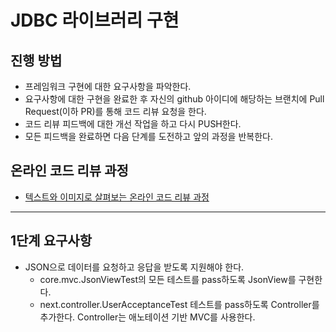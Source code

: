 # JDBC 라이브러리 구현
## 진행 방법
* 프레임워크 구현에 대한 요구사항을 파악한다.
* 요구사항에 대한 구현을 완료한 후 자신의 github 아이디에 해당하는 브랜치에 Pull Request(이하 PR)를 통해 코드 리뷰 요청을 한다.
* 코드 리뷰 피드백에 대한 개선 작업을 하고 다시 PUSH한다.
* 모든 피드백을 완료하면 다음 단계를 도전하고 앞의 과정을 반복한다.

## 온라인 코드 리뷰 과정
* [텍스트와 이미지로 살펴보는 온라인 코드 리뷰 과정](https://github.com/next-step/nextstep-docs/tree/master/codereview)

---
## 1단계 요구사항
* JSON으로 데이터를 요청하고 응답을 받도록 지원해야 한다.
  * core.mvc.JsonViewTest의 모든 테스트를 pass하도록 JsonView를 구현한다. 
  * next.controller.UserAcceptanceTest 테스트를 pass하도록 Controller를 추가한다. Controller는 애노테이션 기반 MVC를 사용한다.